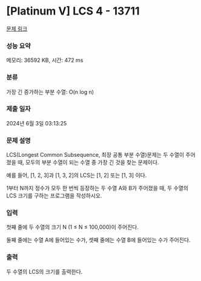 # [Platinum V] LCS 4 - 13711 

[문제 링크](https://www.acmicpc.net/problem/13711) 

### 성능 요약

메모리: 36592 KB, 시간: 472 ms

### 분류

가장 긴 증가하는 부분 수열: O(n log n)

### 제출 일자

2024년 6월 3일 03:13:25

### 문제 설명

<p>LCS(Longest Common Subsequence, 최장 공통 부분 수열)문제는 두 수열이 주어졌을 때, 모두의 부분 수열이 되는 수열 중 가장 긴 것을 찾는 문제이다.</p>

<p>예를 들어, [1, 2, 3]과 [1, 3, 2]의 LCS는 [1, 2] 또는 [1, 3] 이다. </p>

<p>1부터 N까지 정수가 모두 한 번씩 등장하는 두 수열 A와 B가 주어졌을 때, 두 수열의 LCS 크기를 구하는 프로그램을 작성하시오.</p>

### 입력 

 <p>첫째 줄에 두 수열의 크기 N (1 ≤ N ≤ 100,000)이 주어진다.</p>

<p>둘째 줄에는 수열 A에 들어있는 수가, 셋째 줄에는 수열 B에 들어있는 수가 주어진다.</p>

### 출력 

 <p>두 수열의 LCS의 크기를 출력한다.</p>

